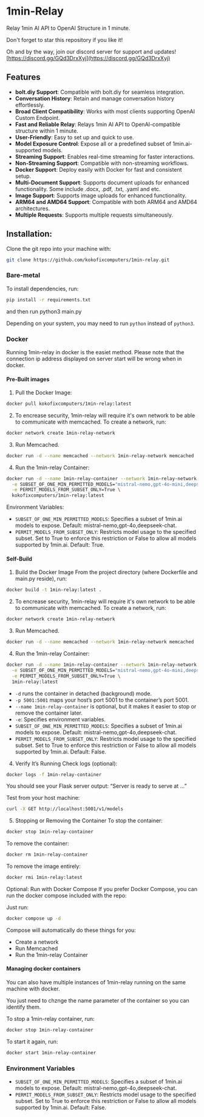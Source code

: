 # 1min-Relay
Relay 1min AI API to OpenAI Structure in 1 minute.

Don't forget to star this repository if you like it! 

Oh and by the way, join our discord server for support and updates!
[https://discord.gg/GQd3DrxXyj](https://discord.gg/GQd3DrxXyj)

## Features
- **bolt.diy Support**: Compatible with bolt.diy for seamless integration.
- **Conversation History**: Retain and manage conversation history effortlessly.
- **Broad Client Compatibility**: Works with most clients supporting OpenAI Custom Endpoint.
- **Fast and Reliable Relay**: Relays 1min AI API to OpenAI-compatible structure within 1 minute.
- **User-Friendly**: Easy to set up and quick to use.
- **Model Exposure Control**: Expose all or a predefined subset of 1min.ai-supported models.
- **Streaming Support**: Enables real-time streaming for faster interactions.
- **Non-Streaming Support**: Compatible with non-streaming workflows.
- **Docker Support**: Deploy easily with Docker for fast and consistent setup.
- **Multi-Document Support**: Supports document uploads for enhanced functionality. Some include .docx, .pdf, .txt, .yaml and etc.
- **Image Support**: Supports image uploads for enhanced functionality.
- **ARM64 and AMD64 Support**: Compatible with both ARM64 and AMD64 architectures.
- **Multiple Requests**: Supports multiple requests simultaneously.


## Installation:

Clone the git repo into your machine with:
```bash
git clone https://github.com/kokofixcomputers/1min-relay.git
```

### Bare-metal

To install dependencies, run:
```bash
pip install -r requirements.txt
```

and then run python3 main.py

Depending on your system, you may need to run `python` instead of `python3`.

### Docker
Running 1min-relay in docker is the easiet method. Please note that the connection ip address displayed on server start will be wrong when in docker.

#### Pre-Built images

1. Pull the Docker Image:
```bash
docker pull kokofixcomputers/1min-relay:latest
```

2. To encrease security, 1min-relay will require it's own network to be able to communicate with memcached.
To create a network, run:
```bash
docker network create 1min-relay-network
```

3. Run Memcached.
```bash
docker run -d --name memcached --network 1min-relay-network memcached
```

4. Run the 1min-relay Container:
```bash
docker run -d --name 1min-relay-container --network 1min-relay-network -p 5001:5001 \
  -e SUBSET_OF_ONE_MIN_PERMITTED_MODELS="mistral-nemo,gpt-4o-mini,deepseek-chat" \
  -e PERMIT_MODELS_FROM_SUBSET_ONLY=True \
  kokofixcomputers/1min-relay:latest
```
Environment Variables:

- `SUBSET_OF_ONE_MIN_PERMITTED_MODELS`: Specifies a subset of 1min.ai models to expose. Default: mistral-nemo,gpt-4o,deepseek-chat.
- `PERMIT_MODELS_FROM_SUBSET_ONLY`: Restricts model usage to the specified subset. Set to True to enforce this restriction or False to allow all models supported by 1min.ai. Default: True.


#### Self-Build

1. Build the Docker Image
From the project directory (where Dockerfile and main.py reside), run:

```bash
docker build -t 1min-relay:latest .
```

2. To encrease security, 1min-relay will require it's own network to be able to communicate with memcached.
To create a network, run:
```bash
docker network create 1min-relay-network
```

3. Run Memcached.
```bash
docker run -d --name memcached --network 1min-relay-network memcached
```

4. Run the 1min-relay Container:
```bash
docker run -d --name 1min-relay-container --network 1min-relay-network -p 5001:5001 \
  -e SUBSET_OF_ONE_MIN_PERMITTED_MODELS="mistral-nemo,gpt-4o-mini,deepseek-chat" \
  -e PERMIT_MODELS_FROM_SUBSET_ONLY=True \
  1min-relay:latest
```

- `-d` runs the container in detached (background) mode.
- `-p 5001:5001` maps your host’s port 5001 to the container’s port 5001.
- `--name 1min-relay-container` is optional, but it makes it easier to stop or remove the container later.
- `-e`: Specifies environment variables.
- `SUBSET_OF_ONE_MIN_PERMITTED_MODELS`: Specifies a subset of 1min.ai models to expose. Default: mistral-nemo,gpt-4o,deepseek-chat.
- `PERMIT_MODELS_FROM_SUBSET_ONLY`: Restricts model usage to the specified subset. Set to True to enforce this restriction or False to allow all models supported by 1min.ai. Default: False.


4. Verify It’s Running
Check logs (optional):

```bash
docker logs -f 1min-relay-container
```
You should see your Flask server output: “Server is ready to serve at …”

Test from your host machine:

```bash
curl -X GET http://localhost:5001/v1/models
```

5. Stopping or Removing the Container
To stop the container:

```bash
docker stop 1min-relay-container
```

To remove the container:

```bash
docker rm 1min-relay-container
```

To remove the image entirely:

```bash
docker rmi 1min-relay:latest
```

Optional: Run with Docker Compose
If you prefer Docker Compose, you can run the docker compose included with the repo:

Just run:

```bash
docker compose up -d
```
Compose will automatically do these things for you:
- Create a network
- Run Memcached
- Run the 1min-relay Container

#### Managing docker containers
You can also have multiple instances of 1min-relay running on the same machine with docker.

You just need to chznge the name parameter of the container so you can identify them.

To stop a 1min-relay container, run:
```bash
docker stop 1min-relay-container
```
To start it again, run:
```bash
docker start 1min-relay-container
```

### Environment Variables
- `SUBSET_OF_ONE_MIN_PERMITTED_MODELS`: Specifies a subset of 1min.ai models to expose. Default: mistral-nemo,gpt-4o,deepseek-chat.
- `PERMIT_MODELS_FROM_SUBSET_ONLY`: Restricts model usage to the specified subset. Set to True to enforce this restriction or False to allow all models supported by 1min.ai. Default: False.

